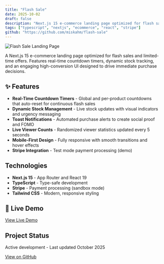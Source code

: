```yaml
---
title: "Flash Sale"
date: 2025-10-02
draft: false
description: "Next.js 15 e-commerce landing page optimized for flash sales with real-time countdown and dynamic stock tracking"
tags: ["typescript", "nextjs", "ecommerce", "react", "stripe"]
github: "https://github.com/miskahm/flash-sale"
---
```


![Flash Sale Landing Page](/images/projects/flash-sale/screenshot.png)

A Next.js 15 e-commerce landing page optimized for flash sales and limited-time offers. Features real-time countdown timers, dynamic stock tracking, and an engaging high-conversion UI designed to drive immediate purchase decisions.

## ✨ Features

- **Real-Time Countdown Timers** - Global and per-product countdowns that auto-reset for continuous flash sales
- **Dynamic Stock Management** - Live stock updates with visual indicators and urgency messaging
- **Toast Notifications** - Automated purchase alerts to create social proof and FOMO
- **Live Viewer Counts** - Randomized viewer statistics updated every 5 seconds
- **Mobile-First Design** - Fully responsive with smooth transitions and hover effects
- **Stripe Integration** - Test mode payment processing (demo)

## Technologies

- **Next.js 15** - App Router and React 19
- **TypeScript** - Type-safe development
- **Stripe** - Payment processing (sandbox mode)
- **Tailwind CSS** - Modern, responsive styling

## 🚀 Live Demo

[View Live Demo](https://flash-sale-beige.vercel.app/)

## Project Status

Active development - Last updated October 2025

[View on GitHub](https://github.com/miskahm/flash-sale)

